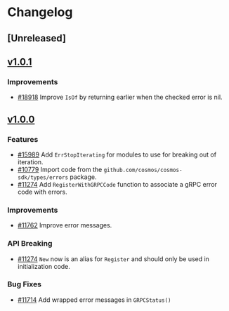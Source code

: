 <!--
Guiding Principles:

Changelogs are for humans, not machines.
There should be an entry for every single version.
The same types of changes should be grouped.
Versions and sections should be linkable.
The latest version comes first.
The release date of each version is displayed.
Mention whether you follow Semantic Versioning.

Usage:

Change log entries are to be added to the Unreleased section under the
appropriate stanza (see below). Each entry should ideally include a tag and
the Github issue reference in the following format:

* (<tag>) [#<issue-number>] Changelog message.

Types of changes (Stanzas):

"Features" for new features.
"Improvements" for changes in existing functionality.
"Deprecated" for soon-to-be removed features.
"Bug Fixes" for any bug fixes.
"API Breaking" for breaking exported APIs used by developers building on SDK.
Ref: https://keepachangelog.com/en/1.0.0/
-->

# Changelog

## [Unreleased]

## [v1.0.1](https://github.com/cosmos/cosmos-sdk/releases/tag/errors%2Fv1.0.1)

### Improvements

* [#18918](https://github.com/cosmos/cosmos-sdk/pull/18918) Improve `IsOf` by returning earlier when the checked error is nil.

## [v1.0.0](https://github.com/cosmos/cosmos-sdk/releases/tag/errors%2Fv1.0.0)

### Features

* [#15989](https://github.com/cosmos/cosmos-sdk/pull/15989) Add `ErrStopIterating` for modules to use for breaking out of iteration.
* [#10779](https://github.com/cosmos/cosmos-sdk/pull/10779) Import code from the `github.com/cosmos/cosmos-sdk/types/errors` package.
* [#11274](https://github.com/cosmos/cosmos-sdk/pull/11274) Add `RegisterWithGRPCCode` function to associate a gRPC error code with errors.

### Improvements

* [#11762](https://github.com/cosmos/cosmos-sdk/pull/11762) Improve error messages.

### API Breaking

* [#11274](https://github.com/cosmos/cosmos-sdk/pull/11274) `New` now is an alias for `Register` and should only be used in initialization code.

### Bug Fixes

* [#11714](https://github.com/cosmos/cosmos-sdk/pull/11714) Add wrapped error messages in `GRPCStatus()`
